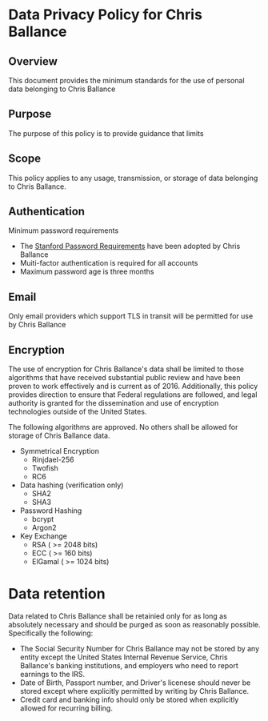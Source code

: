 # Data Privacy Policy for Chris Ballance

## Overview
This document provides the minimum standards for the use of personal data belonging to Chris Ballance

## Purpose
The purpose of this policy is to provide guidance that limits 

## Scope
This policy applies to any usage, transmission, or storage of data belonging to Chris Ballance.

## Authentication

Minimum password requirements 
  - The [Stanford Password Requirements](https://uit.stanford.edu/service/accounts/passwords/quickguide) have been adopted by Chris Ballance 
  - Muiti-factor authentication is required for all accounts
  - Maximum password age is three months

## Email
Only email providers which support TLS in transit will be permitted for use by Chris Ballance

## Encryption
The use of encryption for Chris Ballance's data shall be limited to those algorithms that have received substantial public review and have been proven to work effectively and is current as of 2016. Additionally, this policy provides direction to ensure that Federal regulations are followed, and legal authority is granted for the dissemination and use of encryption technologies outside of the United States.

The following algorithms are approved.  No others shall be allowed for storage of Chris Ballance data.  
 - Symmetrical Encryption
     - Rinjdael-256
     - Twofish
     - RC6
 - Data hashing (verification only)
     - SHA2
     - SHA3
 - Password Hashing
     - bcrypt
     - Argon2
 - Key Exchange
     -  RSA ( >= 2048 bits)
     -  ECC ( >= 160 bits)
     -  ElGamal ( >= 1024 bits)

# Data retention
Data related to Chris Ballance shall be retainied only for as long as absolutely necessary and should be purged as soon as reasonably possible.  Specifically the following:

  - The Social Security Number for Chris Ballance may not be stored by any entity except the United States Internal Revenue Service, Chris Ballance's banking institutions, and employers who need to report earnings to the IRS.
  - Date of Birth, Passport number, and Driver's licenese should never be stored except where explicitly permitted by writing by Chris Ballance.
  - Credit card and banking info should only be stored when explicitly allowed for recurring billing.
    
